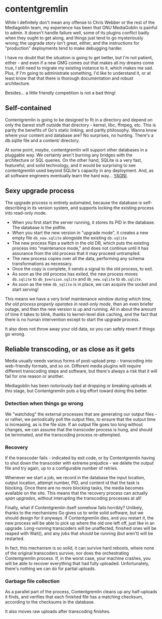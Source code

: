 contentgremlin
==============

While I definitely don't mean any offense to Chris Webber or the rest of the Mediagoblin team, my experience has been that GNU MediaGoblin is painful to admin. It doesn't handle failure well, some of its plugins conflict badly when they ought to get along, and things just tend to go mysteriously wrong; the upgrade story isn't great, either, and the instructions for "production" deployments tend to make debugging harder.

I have no doubt that the situation is going to get better, but I'm not patient, either - and even if a new GMG comes out that makes all my dreams come true, I still need to migrate my existing instance to it, which makes me sad. Plus, if I'm going to administrate something, I'd like to understand it, or at least know that that there is thorough documentation and robust architecture.

Besides... a little friendly competition is not a bad thing!

## Self-contained

Contentgremlin is going to be designed to fit in a directory and depend on only the barest stuff outside that directory - kernel, libc, ffmpeg, etc. This is partly the benefits of Go's static linking, and partly philosophy. Wanna know where your content and database are? No surprises, no hunting. There's a db.sqlite file and a content/ directory.

At some point, *maybe*, contentgremlin will support other databases in a pluggable way. We certainly aren't burning any bridges with the architecture or SQL queries. On the other hand, SQLite is a very fast, featureful, and solid technology, and it would be surprising to see contentgremlin used beyond SQLite's capacity in any deployment. And, as all software engineers eventually learn the hard way... [YAGNI](http://en.wikipedia.org/wiki/You_aren%27t_gonna_need_it).

## Sexy upgrade process

The upgrade process is entirely automated, because the database is self-describing in its version system, and supports locking the existing process into read-only mode.

 * When you first start the server running, it stores its PID in the database. The database *is* the pidfile.
 * When you start the new version in "upgrade mode", it creates a new empty file `db_new.sqlite` alongside the existing `db.sqlite`
 * The new process flips a switch in the old DB, which puts the existing process into "maintenance mode," and does not continue until it has assurance from the old process that it may proceed untrampled.
 * The new process copies over all the data, performing any schema transformations as necessary.
 * Once the copy is complete, it sends a signal to the old process, to exit.
 * As soon as the old process has exited, the new process moves `db.sqlite` to `db_$version.sqlite` and `db_new.sqlite` to `db.sqlite`.
 * As soon as the new `db_sqlite` is in place, we can acquire the socket and start serving!

This means we have a very brief maintenance window *during which time, the old process properly operates in read-only mode*, then an even briefer outage, and then the new version is up and running. All in about the amount of time it takes to blink, thanks to kernel-level disk caching, and the fact that there is no human intervention except to start the upgrade process.

It also does not throw away your old data, so you can safely revert if things go wrong.

## Reliable transcoding, or as close as it gets

Media usually needs various forms of post-upload prep - transcoding into web-friendly formats, and so on. Different media plugins will require different transcoding steps and software, but there's always a risk that it will fail for one reason or another.

Mediagoblin has been notoriously bad at dropping or breaking uploads at this stage, but Contentgremlin puts a big effort toward doing this better.

### Detection when things go wrong

We "watchdog" the external processes that are generating our output files - or rather, we periodically poll the output files, to ensure that the output time is increasing, as is the file size. If an output file goes too long without changes, we can assume that the transcoder process is hung, and should be terminated, and the transcoding process re-attempted.

### Recovery

If the transcoder fails - indicated by exit code, or by Contentgremlin having to shut down the transcoder with extreme prejudice - we delete the output file and try again, up to a configurable number of retries.

Whenever we start a job, we record in the database the input location, output location, attempt number, PID, and content id that the task is blocking. Once there are no more blocking tasks, the media becomes available on the site. This means that the recovery process can actually *span upgrades*, without interupting the transcoding processes at all!

Finally, what if Contentgremlin itself somehow fails horribly? Unlikely, thanks to the mechanisms Go gives us to write solid software, but we should design for it anyways. If Contentgremlin dies, and you restart it, the new process will be able to pick up where the old one left off, just like in an upgrade. Long-running transcoders will be unaffected, finished ones will be reaped with Wait(), and any jobs that *should* be running (but aren't) will be restarted.

In fact, this mechanism is so solid, it can survive hard reboots, where none of the original transcoders survive, nor does the orchestrating Contentgremlin process. If, in the worst case, your machine crashes, you will be able to recover everything that had fully uploaded. Unfortunately, there's nothing we can do for partial uploads.

### Garbage file collection

As a parallel part of the process, Contentgremlin cleans up any half-uploads it finds, and verifies that each finished file has a matching checksum, according to the checksums in the database.

It also moves raw uploads after transcoding finishes.
